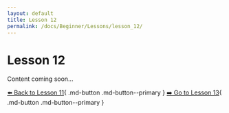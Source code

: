 ```yaml
---
layout: default
title: Lesson 12
permalink: /docs/Beginner/Lessons/lesson_12/
---
```


# Lesson 12

Content coming soon...

[⬅️ Back to Lesson 11](lesson_11.md){ .md-button .md-button--primary }  [➡️ Go to Lesson 13](lesson_13.md){ .md-button .md-button--primary }
